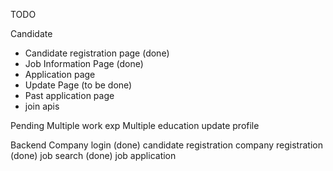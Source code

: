 TODO

Candidate
- Candidate registration page (done)
- Job Information Page  (done)
- Application page 
- Update Page (to be done)
- Past application page
- join apis



Pending
Multiple work exp
Multiple education
update profile


Backend
Company login (done)
candidate registration 
company registration (done)
job search (done)
job application

